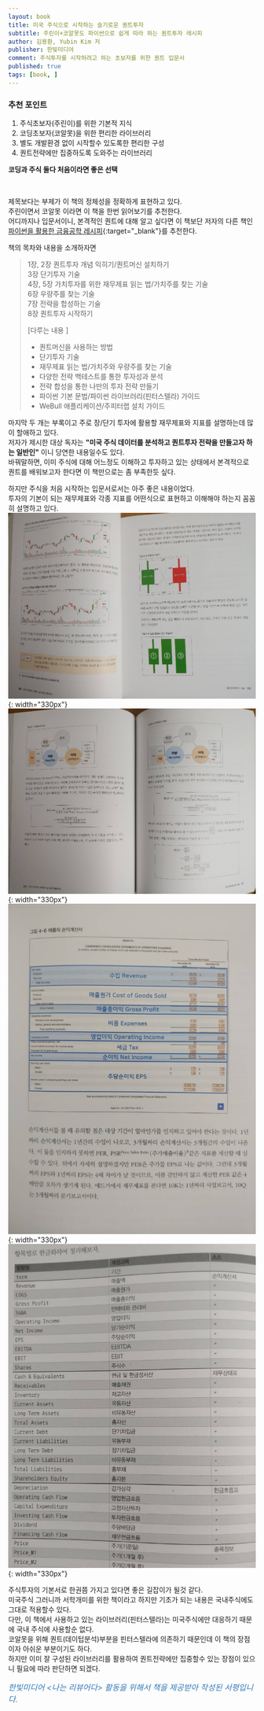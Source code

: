 ```yaml
---
layout: book
title: 미국 주식으로 시작하는 슬기로운 퀀트투자
subtitle: 주린이+코알못도 파이썬으로 쉽게 따라 하는 퀀트투자 레시피
author: 김용환, Yubin Kim 저
publisher: 한빛미디어
comment: 주식투자를 시작하려고 하는 초보자를 위한 퀀트 입문서
published: true
tags: [book, ]
---
```



### 추천 포인트
1. 주식초보자(주린이)를 위한 기본적 지식
2. 코딩초보자(코알못)을 위한 편리한 라이브러리
3. 별도 개발환경 없이 시작할수 있도록한 편리한 구성
4. 퀀트전략에만 집중하도록 도와주는 라이브러리

**코딩과 주식 둘다 처음이라면 좋은 선택**

<br>

제목보다는 부제가 이 책의 정체성을 정확하게 표현하고 있다.  
주린이면서 코알못 이라면 이 책을 한번 읽어보기를 추천한다.  
어디까지나 입문서이니, 본격적인 퀀트에 대해 알고 싶다면 이 책보단 저자의 다른 책인 [파이썬을 활용한 금융공학 레시피](https://www.hanbit.co.kr/store/books/look.php?p_code=B3298114751){:target="_blank"}를 추천한다.


책의 목차와 내용을 소개하자면  

>1장, 2장 퀀트투자 개념 익히기/퀀트머신 설치하기  
>3장 단기투자 기술  
>4장, 5장 가치투자를 위한 재무제표 읽는 법/가치주를 찾는 기술  
>6장 우량주를 찾는 기술  
>7장 전략을 합성하는 기술  
>8장 퀀트투자 시작하기
>
>[다루는 내용 ]
>- 퀀트머신을 사용하는 방법
>- 단기투자 기술
>- 재무제표 읽는 법/가치주와 우량주를 찾는 기술
>- 다양한 전략 백테스트를 통한 투자성과 분석
>- 전략 합성을 통한 나만의 투자 전략 만들기
>- 파이썬 기본 문법/파이썬 라이브러리(핀터스텔라) 가이드
>- WeBull 애플리케이션/주피터랩 설치 가이드  
  
마지막 두 개는 부록이고 주로 장/단기 투자에 활용할 재무제표와 지표를 설명하는데 많이 할애하고 있다.  
저자가 제시한 대상 독자는 **"미국 주식 데이터를 분석하고 퀀트투자 전략을 만들고자 하는 일반인"** 이니 당연한 내용일수도 있다.   
바꿔말하면, 이미 주식에 대해 어느정도 이해하고 투자하고 있는 상태에서 본격적으로 퀀트를 배워보고자 한다면 이 책만으로는 좀 부족한듯 싶다.  

하지만 주식을 처음 시작하는 입문서로서는 아주 좋은 내용이었다.  
투자의 기본이 되는 재무제표와 각종 지표를 어떤식으로 표현하고 이해해야 하는지 꼼꼼히 설명하고 있다.  
![1](../../img/2021-10-23-미국%20주식으로%20시작하는%20슬기로운%20퀀트투자/1.jpg){: width="330px"}
![1](../../img/2021-10-23-미국%20주식으로%20시작하는%20슬기로운%20퀀트투자/2.jpg){: width="330px"}
![1](../../img/2021-10-23-미국%20주식으로%20시작하는%20슬기로운%20퀀트투자/3.jpg){: width="330px"}
![1](../../img/2021-10-23-미국%20주식으로%20시작하는%20슬기로운%20퀀트투자/6.jpg){: width="330px"}

주식투자의 기본서로 한권쯤 가지고 있다면 좋은 길잡이가 될것 같다.  
미국주식 그러니까 서학개미를 위한 책이라고 하지만 기초가 되는 내용은 국내주식에도 그대로 적용할수 있다.  
다만, 이 책에서 사용하고 있는 라이브러리(핀터스텔라)는 미국주식에만 대응하기 때문에 국내 주식에 사용할순 없다.  
코알못을 위해 퀀트(데이텁분석)부분을 핀터스텔라에 의존하기 때문인데 이 책의 장점이자 아쉬운 부분이기도 하다.  
하지만 이미 잘 구성된 라이브러리를 활용하여 퀀트전략에만 집중할수 있는 장점이 있으니 필요에 따라 판단하면 되겠다.  



<p style="color: #337ab7;font-size: medium;"><em>한빛미디어 &lt;나는 리뷰어다&gt; 활동을 위해서 책을 제공받아 작성된 서평입니다.</em></p>

